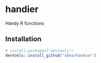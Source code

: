 # handier
Handy R functions

## Installation
``` r
# install.packages("devtools")
devtools::install_github("sbha/handier")
```
